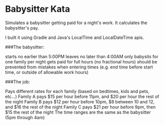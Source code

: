 # Babysitter Kata

Simulates a babysitter getting paid for a night's work. It calculates the babysitter's pay.

I built it using Gradle and Java's LocalTime and LocalDateTime apis.


###The babysitter:

starts no earlier than 5:00PM
leaves no later than 4:00AM
only babysits for one family per night
gets paid for full hours (no fractional hours)
should be prevented from mistakes when entering times (e.g. end time before start time, or outside of allowable work hours)


###The job:

Pays different rates for each family (based on bedtimes, kids and pets, etc...)
Family A pays $15 per hour before 11pm, and $20 per hour the rest of the night
Family B pays $12 per hour before 10pm, $8 between 10 and 12, and $16 the rest of the night
Family C pays $21 per hour before 9pm, then $15 the rest of the night
The time ranges are the same as the babysitter (5pm through 4am)